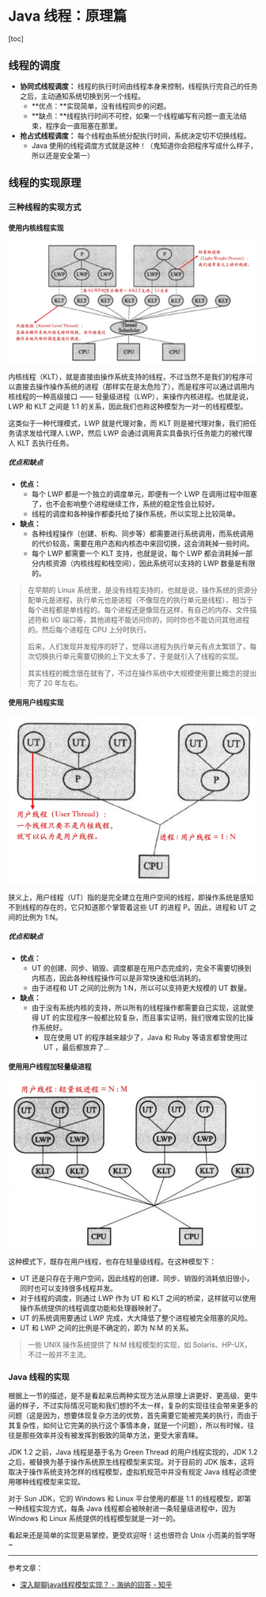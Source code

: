 # Java 线程：原理篇

[toc]

## 线程的调度

- **协同式线程调度：** 线程的执行时间由线程本身来控制，线程执行完自己的任务之后，主动通知系统切换到另一个线程。
  - **优点：**实现简单，没有线程同步的问题。
  - **缺点：**线程执行时间不可控，如果一个线程编写有问题一直无法结束，程序会一直阻塞在那里。
- **抢占式线程调度：** 每个线程由系统分配执行时间，系统决定切不切换线程。
    - Java 使用的线程调度方式就是这种！（鬼知道你会把程序写成什么样子，所以还是安全第一）


## 线程的实现原理

### 三种线程的实现方式

#### 使用内核线程实现

![](media/轻量级进程.jpg)

内核线程（KLT），就是直接由操作系统支持的线程，不过当然不是我们的程序可以直接去操作操作系统的进程（那样实在是太危险了），而是程序可以通过调用内核线程的一种高级接口 —— 轻量级进程（LWP），来操作内核进程。也就是说，LWP 和 KLT 之间是 1:1 的关系，因此我们也称这种模型为一对一的线程模型。

这类似于一种代理模式，LWP 就是代理对象，而 KLT 则是被代理对象，我们把任务请求发给代理人 LWP，然后 LWP 会通过调用真实具备执行任务能力的被代理人 KLT 去执行任务。

##### 优点和缺点
- **优点：**
    - 每个 LWP 都是一个独立的调度单元，即便有一个 LWP 在调用过程中阻塞了，也不会影响整个进程继续工作，系统的稳定性会比较好。
    - 线程的调度和各种操作都委托给了操作系统，所以实现上比较简单。
- **缺点：**
    - 各种线程操作（创建、析构、同步等）都需要进行系统调用，而系统调用的代价较高，需要在用户态和内核态中来回切换，这会消耗掉一些时间。
    - 每个 LWP 都需要一个 KLT 支持，也就是说，每个 LWP 都会消耗掉一部分内核资源（内核线程和栈空间），因此系统可以支持的 LWP 数量是有限的。


> 在早期的 Linux 系统里，是没有线程支持的，也就是说，操作系统的资源分配单元是进程，执行单元也是进程（不像现在的执行单元是线程），相当于每个进程都是单线程的。每个进程还是像现在这样，有自己的内存、文件描述符和 I/O 端口等，其他进程不能访问你的，同时你也不能访问其他进程的。然后每个进程在 CPU 上分时执行。
>
> 后来，人们发现并发程序的好了，觉得以进程为执行单元有点太繁琐了，每次切换执行单元需要切换的上下文太多了，于是就引入了线程的实现。
>
> 其实线程的概念很在就有了，不过在操作系统中大规模使用要比概念的提出完了 20 年左右。


#### 使用用户线程实现

![](media/用户线程.jpg)

狭义上，用户线程（UT）指的是完全建立在用户空间的线程，即操作系统是感知不到线程的存在的，它只知道那个掌管着这些 UT 的进程 P。因此，进程和 UT 之间的比例为 1:N。

##### 优点和缺点
- **优点：**
    - UT 的创建、同步、销毁、调度都是在用户态完成的，完全不需要切换到内核态，因此各种线程操作可以是非常快速和低消耗的。
    - 由于进程和 UT 之间的比例为 1:N，所以可以支持更大规模的 UT 数量。
- **缺点：**
    - 由于没有系统内核的支持，所以所有的线程操作都需要自己实现，这就使得 UT 的实现程序一般都比较复杂，而且事实证明，我们很难实现的比操作系统好。
        - 现在使用 UT 的程序越来越少了，Java 和 Ruby 等语言都曾使用过 UT ，最后都放弃了...


#### 使用用户线程加轻量级进程

![](media/用户线程加轻量级进程.jpg)

这种模式下，既存在用户线程，也存在轻量级线程。在这种模型下：
- UT 还是只存在于用户空间，因此线程的创建、同步、销毁的消耗依旧很小，同时也可以支持很多线程并发。
- 对于线程的调度，则通过 LWP 作为 UT 和 KLT 之间的桥梁，这样就可以使用操作系统提供的线程调度功能和处理器映射了。
- UT 的系统调用要通过 LWP 完成，大大降低了整个进程被完全阻塞的风险。
- UT 和 LWP 之间的比例是不确定的，即为 N:M 的关系。

> 一些 UNIX 操作系统提供了 N:M 线程模型的实现，如 Solaris、HP-UX，不过一般并不主流。

### Java 线程的实现

根据上一节的描述，是不是看起来后两种实现方法从原理上讲更好、更高级、更牛逼的样子，不过实际情况可能和我们想的不太一样，复杂的实现往往会带来更多的问题（这是因为，想要体现复杂方法的优势，首先需要它能被完美的执行，而由于其复杂性，如何让它完美的执行这个事情本身，就是一个问题），所以有时候，往往是那些效率并没有被发挥到极致的简单方法，更受大家青睐。

JDK 1.2 之前，Java 线程是基于名为 Green Thread 的用户线程实现的，JDK 1.2 之后，被替换为基于操作系统原生线程模型来实现。对于目前的 JDK 版本，这将取决于操作系统支持怎样的线程模型，虚拟机规范中并没有规定 Java 线程必须使用哪种线程模型来实现。

对于 Sun JDK，它的 Windows 和 Linux 平台使用的都是 1:1 的线程模型，即第一种线程实现方式，每条 Java 线程都会被映射进一条轻量级进程中，因为 Windows 和 Linux 系统提供的线程模型就是一对一的。

看起来还是简单的实现更易掌控，更受欢迎呀！这也很符合 Unix 小而美的哲学呀~

---

参考文章：
- [深入聊聊java线程模型实现？ - 海纳的回答 - 知乎](https://www.zhihu.com/question/263955521/answer/296521081)